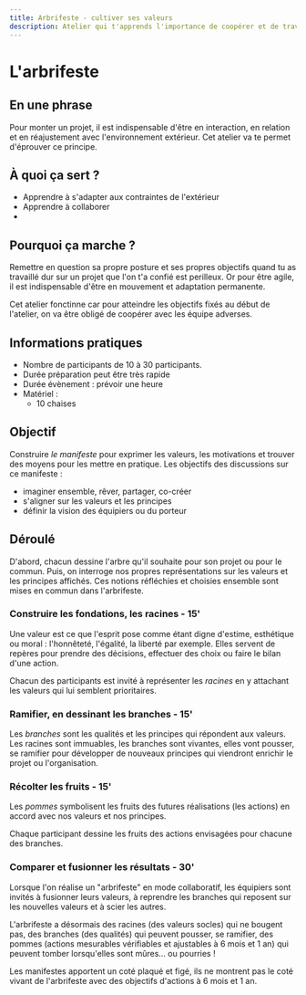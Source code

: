 ```yaml
---
title: Arbrifeste - cultiver ses valeurs
description: Atelier qui t'apprends l'importance de coopérer et de travailler à plusieurs. C'est une façon d'épourver qu'il est important de ne pas rester camper uniquement sur ses propres objectifs construire.
---
```


# L'arbrifeste

## En une phrase
Pour monter un projet, il est indispensable d'être en interaction, en relation et en réajustement avec l'environnement extérieur. Cet atelier va te permet d'éprouver ce principe.

## À quoi ça sert ?
* Apprendre à s'adapter aux contraintes de l'extérieur
* Apprendre à collaborer
*

## Pourquoi ça marche ?
Remettre en question sa propre posture et ses propres objectifs quand tu as travaillé dur sur un projet que l'on t'a confié est perilleux. Or pour être agile, il est indispensable d'être en mouvement et adaptation permanente.

Cet atelier fonctinne car pour atteindre les objectifs fixés au début de l'atelier, on va être obligé de coopérer avec les équipe adverses.


## Informations pratiques
* Nombre de participants de 10 à 30 participants.
* Durée préparation peut être très rapide
* Durée évènement : prévoir une heure
* Matériel :
    * 10 chaises


## Objectif
Construire *le manifeste* pour exprimer les valeurs, les motivations et trouver des moyens pour les mettre en pratique. Les objectifs des discussions sur ce manifeste :  

- imaginer ensemble, rêver, partager, co-créer
- s'aligner sur les valeurs et les principes
- définir la vision des équipiers ou du porteur
>>
## Déroulé
D'abord, chacun dessine l'arbre qu'il souhaite pour son projet ou pour le commun. Puis, on interroge nos propres représentations sur les valeurs et les principes affichés. Ces notions réfléchies et choisies ensemble sont mises en commun dans l'arbrifeste.

### Construire les fondations, les racines - 15'
Une valeur est ce que l'esprit pose comme étant digne d'estime, esthétique ou moral : l'honnêteté, l'égalité, la liberté par exemple. Elles servent de repères pour prendre des décisions, effectuer des choix ou faire le bilan d'une action.

Chacun des participants est invité à représenter les *racines* en y attachant les valeurs qui lui semblent prioritaires.

### Ramifier, en dessinant les branches - 15'
Les *branches* sont les qualités et les principes qui répondent aux valeurs. Les racines sont immuables, les branches sont vivantes, elles vont pousser, se ramifier pour développer de nouveaux principes qui viendront enrichir le projet ou l'organisation.

### Récolter les fruits - 15'
Les *pommes* symbolisent les fruits des futures réalisations (les actions) en accord avec nos valeurs et nos principes.

Chaque participant dessine les fruits des actions envisagées pour chacune des branches.  

### Comparer et fusionner les résultats - 30'
Lorsque l'on réalise un "arbrifeste" en mode collaboratif, les équipiers sont invités à fusionner leurs valeurs, à reprendre les branches qui reposent sur les nouvelles valeurs et à scier les autres.

L'arbrifeste a désormais des racines (des valeurs socles) qui ne bougent pas, des branches (des qualités) qui peuvent pousser, se ramifier, des pommes (actions mesurables vérifiables et ajustables à 6 mois et 1 an) qui peuvent tomber lorsqu'elles sont mûres… ou pourries !

Les manifestes apportent un coté plaqué et figé, ils ne montrent pas le coté vivant de l'arbrifeste avec des objectifs d'actions à 6 mois et 1 an.

